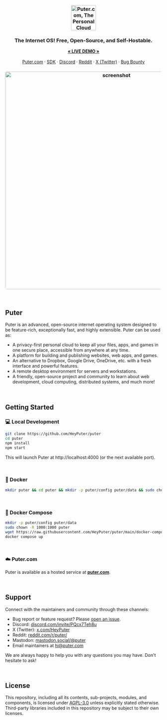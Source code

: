 <h3 align="center"><img width="80" alt="Puter.com, The Personal Cloud Computer: All your files, apps, and games in one place accessible from anywhere at any time." src="https://assets.puter.site/puter-logo.png"></h3>

<h3 align="center">The Internet OS! Free, Open-Source, and Self-Hostable.</h3>

<p align="center">
    <a href="https://puter.com/"><strong>« LIVE DEMO »</strong></a>
    <br />
    <br />
    <a href="https://puter.com">Puter.com</a>
    ·
    <a href="https://docs.puter.com" target="_blank">SDK</a>
    ·
    <a href="https://discord.com/invite/PQcx7Teh8u">Discord</a>
    ·
    <a href="https://reddit.com/r/puter">Reddit</a>
    ·
    <a href="https://twitter.com/HeyPuter">X (Twitter)</a>
    ·
    <a href="https://hackerone.com/puter_h1b">Bug Bounty</a>
</p>

<h3 align="center"><img width="700" style="border-radius:5px;" alt="screenshot" src="https://assets.puter.site/puter.com-screenshot-3.webp"></h3>

<br/>

## Puter

Puter is an advanced, open-source internet operating system designed to be feature-rich, exceptionally fast, and highly extensible. Puter can be used as:

- A privacy-first personal cloud to keep all your files, apps, and games in one secure place, accessible from anywhere at any time.
- A platform for building and publishing websites, web apps, and games.
- An alternative to Dropbox, Google Drive, OneDrive, etc. with a fresh interface and powerful features.
- A remote desktop environment for servers and workstations.
- A friendly, open-source project and community to learn about web development, cloud computing, distributed systems, and much more!

<br/>

## Getting Started


### 💻 Local Development

```bash
git clone https://github.com/HeyPuter/puter
cd puter
npm install
npm start
```

This will launch Puter at http://localhost:4000 (or the next available port).

<br/>

### 🐳 Docker


```bash
mkdir puter && cd puter && mkdir -p puter/config puter/data && sudo chown -R 1000:1000 puter && docker run --rm -p 4100:4100 -v `pwd`/puter/config:/etc/puter -v `pwd`/puter/data:/var/puter  ghcr.io/heyputer/puter
```

<br/>


### 🐙 Docker Compose


```bash
mkdir -p puter/config puter/data
sudo chown -R 1000:1000 puter
wget https://raw.githubusercontent.com/HeyPuter/puter/main/docker-compose.yml
docker compose up
```
<br/>

### ☁️ Puter.com

Puter is available as a hosted service at [**puter.com**](https://puter.com).

<br/>

## Support

Connect with the maintainers and community through these channels:

- Bug report or feature request? Please [open an issue](github.com/HeyPuter/puter/issues/new/choose).
- Discord: [discord.com/invite/PQcx7Teh8u](https://discord.com/invite/PQcx7Teh8u)
- X (Twitter): [x.com/HeyPuter](https://x.com/HeyPuter)
- Reddit: [reddit.com/r/puter/](https://www.reddit.com/r/puter/)
- Mastodon: [mastodon.social/@puter](https://mastodon.social/@puter)
- Email maintainers at [hi@puter.com](mailto:hi@puter.com)

We are always happy to help you with any questions you may have. Don't hesitate to ask!

<br/>


##  License

This repository, including all its contents, sub-projects, modules, and components, is licensed under [AGPL-3.0](https://github.com/HeyPuter/puter/blob/main/LICENSE.txt) unless explicitly stated otherwise. Third-party libraries included in this repository may be subject to their own licenses.

<br/>
